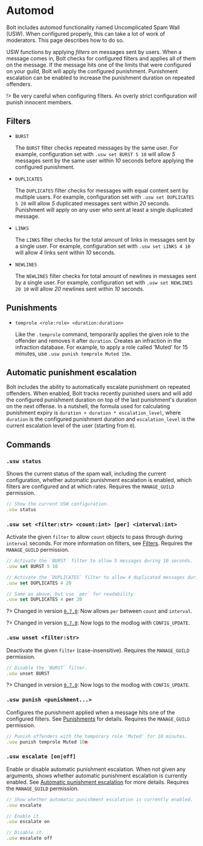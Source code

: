 # Automod
Bolt includes automod functionality named Uncomplicated Spam Wall (USW).
When configured properly, this can take a lot of work of moderators. This page describes how to do so.

USW functions by applying *filters* on messages sent by users.
When a message comes in, Bolt checks for configured filters and applies all of them on the message.
If the message hits one of the limits that were configured on your guild, Bolt will apply the configured punishment.
Punishment escalation can be enabled to increase the punishment duration on repeated offenders.

!> Be very careful when configuring filters.
An overly strict configuration *will* punish innocent members.


## Filters
- `BURST`

  The `BURST` filter checks repeated messages by the same user.
  For example, configuration set with `.usw set BURST 5 10` will allow
  *5* messages sent by the same user within *10* seconds before applying
  the configured punishment.

- `DUPLICATES`

  The `DUPLICATES` filter checks for messages with equal content
  sent by multiple users. For example, configuration set with
  `.usw set DUPLICATES 5 20` will allow *5* duplicated messages sent
  within *20* seconds. Punishment will apply on any user who
  sent at least a single duplicated message.

- `LINKS`

  The `LINKS` filter checks for the total amount of links in messages
  sent by a single user. For example, configuration set with
  `.usw set LINKS 4 10` will allow *4* links sent within *10* seconds.

- `NEWLINES`

  The `NEWLINES` filter checks for total amount of newlines in messages
  sent by a single user. For example, configuration set with
  `.usw set NEWLINES 20 10` will allow *20* newlines sent within *10* seconds.


## Punishments
- `temprole <role:role> <duration:duration>`

  Like the `.temprole` command, temporarily applies the given role to the offender
  and removes it after `duration`. Creates an infraction in the infraction database.
  For example, to apply a role called 'Muted' for 15 minutes, use `.usw punish temprole Muted 15m`.


## Automatic punishment escalation
Bolt includes the ability to automatically escalate punishment on repeated offenders.
When enabled, Bolt tracks recently punished users and will add the configured punishment duration
on top of the last punishment's duration on the next offense. In a nutshell, the formula used
for calculating punishment expiry is `duration + duration * escalation_level`, where `duration`
is the configured punishment duration and `escalation_level` is the current escalation level
of the user (starting from `0`).


## Commands
### `.usw status`
Shows the current status of the spam wall, including the current configuration,
whether automatic punishment escalation is enabled,
which filters are configured and at which rates.
Requires the `MANAGE_GUILD` permission.
```js
// Show the current USW configuration.
.usw status
```


### `.usw set <filter:str> <count:int> [per] <interval:int>`
Activate the given `filter` to allow `count` objects to pass through during `interval` seconds.
For more information on filters, see [Filters](#filters).
Requires the `MANAGE_GUILD` permission.
```js
// Activate the `BURST` filter to allow 5 messages during 10 seconds.
.usw set BURST 5 10

// Activate the `DUPLICATES` filter to allow 4 duplicated messages during 20 seconds.
.usw set DUPLICATES 4 20

// Same as above, but use `per` for readability.
.usw set DUPLICATES 4 per 20
```

?> Changed in version [`0.7.0`](docs/changelog#v060): Now allows `per` between `count` and `interval`.

?> Changed in version [`0.7.0`](docs/changelog#v070): Now logs to the modlog with `CONFIG_UPDATE`.


### `.usw unset <filter:str>`
Deactivate the given `filter` (case-insensitive).
Requires the `MANAGE_GUILD` permission.
```js
// Disable the `BURST` filter.
.usw unset BURST
```

?> Changed in version [`0.7.0`](docs/changelog#v070): Now logs to the modlog with `CONFIG_UPDATE`.


### `.usw punish <punishment...>`
Configures the punishment applied when a message hits one of the configured filters.
See [Punishments](#punishments) for details.
Requires the `MANAGE_GUILD` permission.
```js
// Punish offenders with the temporary role 'Muted' for 10 minutes.
.usw punish temprole Muted 10m
```


### `.usw escalate [on|off]`
Enable or disable automatic punishment escalation.
When not given any arguments, shows whether automatic punishment escalation is currently enabled.
See [Automatic punishment escalation](#automatic-punishment-escalation) for more details.
Requires the `MANAGE_GUILD` permission.
```js
// Show whether automatic punishment escalation is currently enabled.
.usw escalate

// Enable it.
.usw escalate on

// Disable it.
.usw escalate off
```
